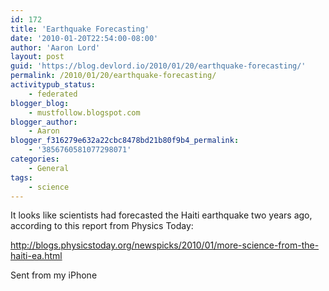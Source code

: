 ```yaml
---
id: 172
title: 'Earthquake Forecasting'
date: '2010-01-20T22:54:00-08:00'
author: 'Aaron Lord'
layout: post
guid: 'https://blog.devlord.io/2010/01/20/earthquake-forecasting/'
permalink: /2010/01/20/earthquake-forecasting/
activitypub_status:
    - federated
blogger_blog:
    - mustfollow.blogspot.com
blogger_author:
    - Aaron
blogger_f316279e632a22cbc8478bd21b80f9b4_permalink:
    - '3856760581077298071'
categories:
    - General
tags:
    - science
---
```


It looks like scientists had forecasted the Haiti earthquake two years ago, according to this report from Physics Today:

<a href="http://blogs.physicstoday.org/newspicks/2010/01/more-science-from-the-haiti-ea.html">http://blogs.physicstoday.org/newspicks/2010/01/more-science-from-the-haiti-ea.html</a>

Sent from my iPhone